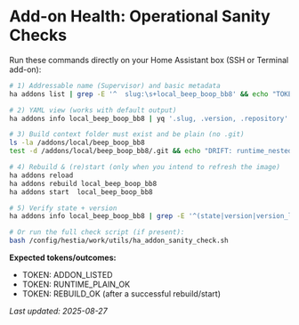 
# Add-on Health: Operational Sanity Checks

Run these commands directly on your Home Assistant box (SSH or Terminal add-on):

```sh
# 1) Addressable name (Supervisor) and basic metadata
ha addons list | grep -E '^  slug:\s+local_beep_boop_bb8' && echo "TOKEN: ADDON_LISTED"

# 2) YAML view (works with default output)
ha addons info local_beep_boop_bb8 | yq '.slug, .version, .repository'

# 3) Build context folder must exist and be plain (no .git)
ls -la /addons/local/beep_boop_bb8
test -d /addons/local/beep_boop_bb8/.git && echo "DRIFT: runtime_nested_git" || echo "TOKEN: RUNTIME_PLAIN_OK"

# 4) Rebuild & (re)start (only when you intend to refresh the image)
ha addons reload
ha addons rebuild local_beep_boop_bb8
ha addons start  local_beep_boop_bb8

# 5) Verify state + version
ha addons info local_beep_boop_bb8 | grep -E '^(state|version|version_latest):' && echo "TOKEN: REBUILD_OK"

# Or run the full check script (if present):
bash /config/hestia/work/utils/ha_addon_sanity_check.sh
```

**Expected tokens/outcomes:**
- TOKEN: ADDON_LISTED
- TOKEN: RUNTIME_PLAIN_OK
- TOKEN: REBUILD_OK (after a successful rebuild/start)

_Last updated: 2025-08-27_
